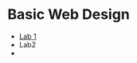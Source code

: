 <h1>Basic Web Design</h1>

<ul>
<li><a href="https://mystellemoseley2022.github.io/web1320/">Lab 1</a></li>
<li><a hrf="Lab2/index.html" target="_blank">Lab2</a><li>
</ul>
